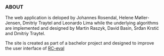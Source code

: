 ### ABOUT
<!-- DISPLAY CONTENT ABOUT THE AUTHORS OF THIS PAGE AND HOW IT CAME ABOUT -->
The web application is deloped by Johannes Rosendal, Helene Møller-Jensen, Dmitriy Traytel and Leonardo Lima while the underlying algorithms are implemented and designed by Martin Raszyk, David Basin, Srđan Krstić and Dmitriy Traytel. 

The site is created as part of a bachelor project and designed to improve the user interface of [RC-eval](https://traytel.bitbucket.io/rc-eval/) 